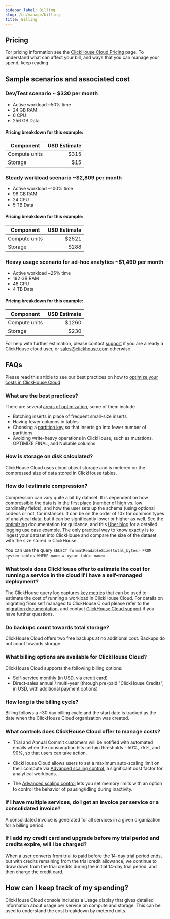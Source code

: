```yaml
---
sidebar_label: Billing
slug: /en/manage/billing
title: Billing
---
```


## Pricing

For pricing information see the [ClickHouse Cloud Pricing](https://clickhouse.com/pricing) page.  To understand what can affect your bill, and ways that you
can manage your spend, keep reading.


## Sample scenarios and associated cost

### Dev/Test scenario ~ $330 per month
- Active workload ~50% time
- 24 GB RAM
- 6 CPU
- 256 GB Data

#### Pricing breakdown for this example:

  | Component |USD Estimate|
  |-----------|------------:|
  | Compute units | $315|
  | Storage        | $15|

### Steady workload scenario ~$2,809 per month
- Active workload ~100% time
- 96 GB RAM
- 24 CPU
- 5 TB Data

#### Pricing breakdown for this example:

  | Component |USD Estimate|
  |-----------|------------:|
  | Compute units | $2521|
  | Storage        | $288|

### Heavy usage scenario for ad-hoc analytics ~$1,490 per month
- Active workload ~25% time
- 192 GB RAM
- 48 CPU
- 4 TB Data

#### Pricing breakdown for this example:

  | Component |USD Estimate|
  |-----------|------------:|
  | Compute units | $1260|
  | Storage        | $230|

For help with further estimation, please contact [support](https://clickhouse.cloud/support) if you are already a ClickHouse cloud user, or [sales@clickhouse.com](mailto:sales@clickhouse.com) otherwise.

## FAQs

Please read this article to see our best practices on how to [optimize your costs in ClickHouse Cloud](/docs/en/manage/tuning-for-cloud-cost-efficiency.md)

### What are the best practices?

There are several [areas of optimization](/docs/en/manage/tuning-for-cloud-cost-efficiency.md), some of them include
- Batching inserts  in place of frequent small-size inserts
- Having fewer columns in tables 
- Choosing a [partition key](/docs/en/engines/table-engines/mergetree-family/custom-partitioning-key.md) so that inserts go into fewer number of partitions
- Avoiding write-heavy operations in ClickHouse, such as mutations, OPTIMIZE FINAL, and Nullable columns

### How is storage on disk calculated?

ClickHouse Cloud uses cloud object storage and is metered on the compressed size of data stored in ClickHouse tables.

### How do I estimate compression?

Compression can vary quite a bit by dataset. It is dependent on how compressible the data is in the first place (number of high vs. low cardinality fields), and how the user sets up the schema (using optional codecs or not, for instance). It can be on the order of 10x for common types of analytical data, but it can be significantly lower or higher as well. See the [optimizing](/docs/en/optimize/) documentation for guidance, and this [Uber blog](https://www.uber.com/blog/logging/) for a detailed logging use case example. 
The only practical way to know exactly is to ingest your dataset into ClickHouse and compare the size of the dataset with the size stored in ClickHouse.

You can use the query `SELECT formatReadableSize(total_bytes) FROM system.tables WHERE name = <your table name>`. 

### What tools does ClickHouse offer to estimate the cost for running a service in the cloud if I have a self-managed deployment?

The ClickHouse query log captures [key metrics](/docs/en/operations/system-tables/query_log.md) that can be used to estimate the cost of running a workload in ClickHouse Cloud.  For details on migrating from self managed to ClickHouse Cloud please refer to the [migration documentation](/docs/en/integrations/migration/clickhouse-to-cloud.md), and contact [ClickHouse Cloud support](https://clickhouse.cloud/support) if you have further questions.

### Do backups count towards total storage?

ClickHouse Cloud offers two free backups at no additional cost. Backups do not count towards storage. 

### What billing options are available for ClickHouse Cloud?

ClickHouse Cloud supports the following billing options:
- Self-service monthly (in USD, via credit card)
- Direct-sales annual / multi-year (through pre-paid "ClickHouse Credits", in USD, with additional payment options)

### How long is the billing cycle?

Billing follows a ~30 day billing cycle and the start date is tracked as the date when the ClickHouse Cloud organization was created.

### What controls does ClickHouse Cloud offer to manage costs?

- Trial and Annual Commit customers will be notified with automated emails when the consumption hits certain thresholds - 50%, 75%, and 90%, so that users can take action.
- ClickHouse Cloud allows users to set a maximum auto-scaling limit on their compute via [Advanced scaling control](/docs/en/manage/scaling.mdx), a significant cost factor for analytical workloads.

- The [Advanced scaling control](/docs/en/manage/scaling.mdx) lets you set memory limits with an option to control the behavior of pausing/idling during inactivity. 

### If I have multiple services, do I get an invoice per service or a consolidated invoice?

A consolidated invoice is generated for all services in a given organization for a billing period.


### If I add my credit card and upgrade before my trial period and credits expire, will I be charged?

When a user converts from trial to paid before the 14-day trial period ends, but with credits remaining from the trial credit allowance, we continue to draw down from the trial credits during the initial 14-day trial period, and then charge the credit card.

## How can I keep track of my spending?

ClickHouse Cloud console includes a Usage display that gives detailed information about usage per service on compute and storage. This can be used to understand the cost breakdown by metered units.




